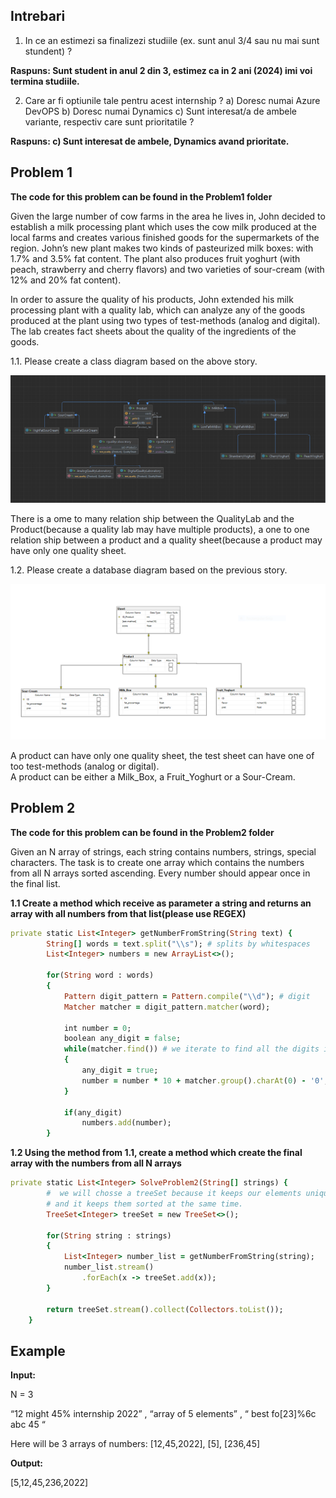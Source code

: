 ## **Intrebari**

1. In ce an estimezi sa finalizezi studiile (ex. sunt anul 3/4 sau nu mai sunt stundent) ?

**Raspuns: Sunt student in anul 2 din 3, estimez ca in 2 ani (2024) imi voi termina studiile.**

2. Care ar fi optiunile tale pentru acest internship ?
a) Doresc numai Azure DevOPS
b) Doresc numai Dynamics
c) Sunt interesat/a de ambele variante, respectiv care sunt prioritatile ?

**Raspuns: c) Sunt interesat de ambele, Dynamics avand prioritate.**


## **Problem 1**
**The code for this problem can be found in the Problem1 folder**

Given the large number of cow farms in the area he lives in, John decided to establish a milk processing plant which uses the cow milk produced at the local farms and creates various finished goods for the supermarkets of the region. John’s new plant makes two kinds of pasteurized milk boxes: with 1.7% and 3.5% fat content. The plant also produces fruit yoghurt (with peach, strawberry and cherry flavors) and two varieties of sour-cream (with 12% and 20% fat content).

In order to assure the quality of his products, John extended his milk processing plant with a quality lab, which can analyze any of the goods produced at the plant using two types of test-methods (analog and digital). The lab creates fact sheets about the quality of the ingredients of the goods.

1.1.  Please create a class diagram based on the above story.

![alt text](https://github.com/TudorMurariu/Siemens-Internship-Problem-Set/blob/main/UML.PNG)

There is a ome to many relation ship between the QualityLab and the Product(because a quality lab may have multiple products), a one to one relation ship between a product and a quality sheet(because a product may have only one quality sheet.

1.2.  Please create a database diagram based on the previous story.

 ![alt text](https://github.com/TudorMurariu/Siemens-Internship-Problem-Set/blob/main/JhonDataBase.PNG)

A product can have only one quality sheet, the test sheet can have one of too test-methods (analog or digital). <br>
A product can be either a Milk_Box, a Fruit_Yoghurt or a Sour-Cream.

## **Problem 2**
**The code for this problem can be found in the Problem2 folder**

Given an N array of strings, each string contains numbers, strings, special characters. The task is to create one array which contains the numbers from all N arrays sorted ascending. Every number should appear once in the final list.

**1.1 Create a method which receive as parameter a string and returns an array with all numbers from that list(please use REGEX)**
```ruby
private static List<Integer> getNumberFromString(String text) {
        String[] words = text.split("\\s"); # splits by whitespaces
        List<Integer> numbers = new ArrayList<>();

        for(String word : words)
        {
            Pattern digit_pattern = Pattern.compile("\\d"); # digit
            Matcher matcher = digit_pattern.matcher(word);

            int number = 0;
            boolean any_digit = false;
            while(matcher.find()) # we iterate to find all the digits in the word
            {
                any_digit = true;
                number = number * 10 + matcher.group().charAt(0) - '0';
            }
            
            if(any_digit)
                numbers.add(number);
        }
```
**1.2 Using the method from 1.1, create a method which create the final array with the numbers from all N arrays**

```ruby
private static List<Integer> SolveProblem2(String[] strings) {
        #  we will chosse a treeSet because it keeps our elements unique 
        # and it keeps them sorted at the same time.
        TreeSet<Integer> treeSet = new TreeSet<>(); 

        for(String string : strings)
        {
            List<Integer> number_list = getNumberFromString(string);
            number_list.stream()
                .forEach(x -> treeSet.add(x));
        }

        return treeSet.stream().collect(Collectors.toList());
    }
```

## **Example**

**Input:**

N = 3

“12 might 45% internship 2022” , “array of 5 elements” , “ best fo[23]%6c abc 45 “

Here will be 3 arrays of numbers: [12,45,2022], [5], [236,45]

**Output:**

[5,12,45,236,2022]
